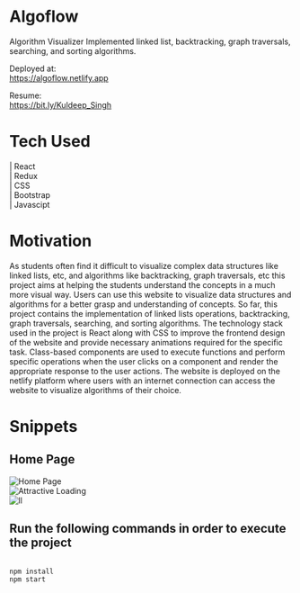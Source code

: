 # Algoflow
Algorithm Visualizer
Implemented linked list, backtracking, graph traversals, searching, and sorting algorithms.

<!-- Deployed Links -->
Deployed at:
<br/>
https://algoflow.netlify.app

Resume:
<br/>
https://bit.ly/Kuldeep_Singh

<!-- Tech used -->
# Tech Used

| React        
| Redux      
| CSS          
| Bootstrap    
| Javascipt

# Motivation
As students often find it difficult to visualize complex data structures like linked lists, etc, and algorithms like backtracking, graph traversals, etc this project aims at helping the students understand the concepts in a much more visual way. Users can use this website to visualize data structures and algorithms for a better grasp and understanding of concepts. So far, this project contains the implementation of linked lists operations, backtracking, graph traversals, searching, and sorting algorithms. The technology stack used in the project is React along with CSS to improve the frontend design of the website and provide necessary animations required for the specific task. Class-based components are used to execute functions and perform specific operations when the user clicks on a component and render the appropriate response to the user actions. The website is deployed on the netlify platform where users with an internet connection can access the website to visualize algorithms of their choice.

<!-- Snippets -->
# Snippets
## Home Page
![Home Page](https://drive.google.com/file/d/1U18M-ow0wk-_XyviUDvS0lG37i8J4s50/view?usp=sharing)
<br />
![Attractive Loading](https://drive.google.com/file/d/1ltotAFDZhAxL0wLkPCMa_HOwjlQI6r4V/view?usp=sharing)
<br/>
![ll](https://drive.google.com/file/d/1U18M-ow0wk-_XyviUDvS0lG37i8J4s50/view?usp=sharing)

## Run the following commands in order to execute the project
```

npm install
npm start

```

